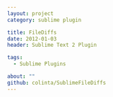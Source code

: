 ```yaml
---
layout: project
category: sublime plugin

title: FileDiffs
date: 2012-01-03
header: Sublime Text 2 Plugin

tags:
  - Sublime Plugins

about: ""
github: colinta/SublimeFileDiffs
---
```


